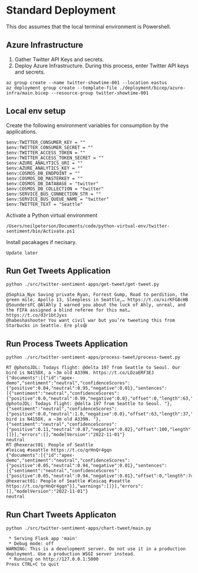 # Standard Deployment

This doc assumes that the local terminal environment is Powershell.

## Azure Infrastructure

1. Gather Twitter API Keys and secrets.
2. Deploy Azure Infrastructure. During this process, enter Twitter API keys and secrets.

```
az group create --name twitter-showtime-001 --location eastus  
az deployment group create --template-file ./deployment/bicep/azure-infra/main.bicep --resource-group twitter-showtime-001
```

## Local env setup

Create the following environment variables for consumption by the applications.

```
$env:TWITTER_CONSUMER_KEY = ""
$env:TWITTER_CONSUMER_SECRET = ""
$env:TWITTER_ACCESS_TOKEN = ""
$env:TWITTER_ACCESS_TOKEN_SECRET = ""
$env:AZURE_ANALYTICS_URI = ""
$env:AZURE_ANALYTICS_KEY = ""
$env:COSMOS_DB_ENDPOINT = ""
$env:COSMOS_DB_MASTERKEY = ""
$env:COSMOS_DB_DATABASE = "twitter"
$env:COSMOS_DB_COLLECTION = "twitter"
$env:SERVICE_BUS_CONNECTION_STR = ""
$env:SERVICE_BUS_QUEUE_NAME = "twitter"
$env:TWITTER_TEXT = "Seattle"
```

Activate a Python virtual environment

```
/Users/neilpeterson/Documents/code/python-virtual-env/twitter-sentiment/bin/Activate.ps1
```

Install pacakages if necisary.

```
Update later
```

## Run Get Tweets Application

```
python ./src/twitter-sentiment-apps/get-tweet/get-tweet.py
```

```
@Sophia_Nyx Saving private Ryan, Forrest Gump, Road to perdition, the green mile, Apollo 13, Sleepless in Seattle,… https://t.co/xirKFG8cHB
@SoundersFC @AlAhly I warned you about the luck of Ahly, unreal, and the FIFA assigned a blind referee for this mat… https://t.co/d3r1btJyxs
@habeshashooter You want civil war but you’re tweeting this from Starbucks in Seattle. Ere pls😆
```

## Run Process Tweets Application

```
python ./src/twitter-sentiment-apps/process-tweet/process-tweet.py
```

```
RT @photoJDL: Todays flight: @delta 197 from Seattle to Seoul. Our bird is N415DX, a ~3m old A339N. https://t.co/LDzaERF3EJ
{"documents":[{"id":"apex-demo","sentiment":"neutral","confidenceScores":{"positive":0.04,"neutral":0.95,"negative":0.01},"sentences":[{"sentiment":"neutral","confidenceScores":{"positive":0.0,"neutral":0.99,"negative":0.0},"offset":0,"length":63,"text":"RT @photoJDL: Todays flight: @delta 197 from Seattle to Seoul. "},{"sentiment":"neutral","confidenceScores":{"positive":0.0,"neutral":1.0,"negative":0.0},"offset":63,"length":37,"text":"Our bird is N415DX, a ~3m old A339N. "},{"sentiment":"neutral","confidenceScores":{"positive":0.11,"neutral":0.87,"negative":0.02},"offset":100,"length":23,"text":"https://t.co/LDzaERF3EJ"}],"warnings":[]}],"errors":[],"modelVersion":"2022-11-01"}
neutral
RT @hexeract01: People of Seattle
#leicaq #seattle https://t.co/qrHnQr4gqn
{"documents":[{"id":"apex-demo","sentiment":"neutral","confidenceScores":{"positive":0.05,"neutral":0.94,"negative":0.01},"sentences":[{"sentiment":"neutral","confidenceScores":{"positive":0.05,"neutral":0.94,"negative":0.01},"offset":0,"length":74,"text":"RT @hexeract01: People of Seattle #leicaq #seattle https://t.co/qrHnQr4gqn"}],"warnings":[]}],"errors":[],"modelVersion":"2022-11-01"}
neutral
```

## Run Chart Tweets Applicaton

```
python ./src/twitter-sentiment-apps/chart-tweet/main.py   
```

```
 * Serving Flask app 'main'
 * Debug mode: off
WARNING: This is a development server. Do not use it in a production deployment. Use a production WSGI server instead.
 * Running on http://127.0.0.1:5000
Press CTRL+C to quit
```